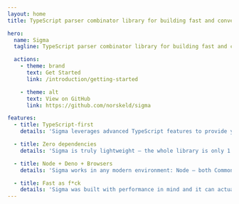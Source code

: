 ```yaml
---
layout: home
title: TypeScript parser combinator library for building fast and convenient parsers

hero:
  name: Sigma
  tagline: TypeScript parser combinator library for building fast and convenient parsers

  actions:
    - theme: brand
      text: Get Started
      link: /introduction/getting-started

    - theme: alt
      text: View on GitHub
      link: https://github.com/norskeld/sigma

features:
  - title: TypeScript-first
    details: 'Sigma leverages advanced TypeScript features to provide you with clean and concise API that is both typesafe and easy to use'

  - title: Zero dependencies
    details: 'Sigma is truly lightweight — the whole library is only 1.9 kB gzipped and reasonably tree-shakeable, so you ship only what you need'

  - title: Node + Deno + Browsers
    details: 'Sigma works in any modern environment: Node — both CommonJS and ESM, Deno and browsers — via Skypack or esm.run'

  - title: Fast as f*ck
    details: 'Sigma was built with performance in mind and it can actually perform on par with some Rust libraries like pom or chumsky'
---
```


